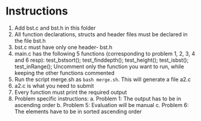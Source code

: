 # Instructions
1. Add bst.c and bst.h in this folder
2. All function declarations, structs and header files must be declared in the file bst.h
3. bst.c must have only one header- bst.h
4. main.c has the following 5 functions (corresponding to problem 1, 2, 3, 4 and 6 resp):
test_bstsort();
test_finddepth();
test_height();
test_isbst();
test_inRange();
Uncomment only the function you want to run, while keeping the other functions commented
5. Run the script merge.sh as ```bash merge.sh```. This will generate a file a2.c
6. a2.c is what you need to submit
7. Every function must print the required output 
8. Problem specific instructions:
a. Problem 1: The output has to be in ascending order
b. Problem 5: Evaluation will be manual
c. Problem 6: The elements have to be in sorted ascending order